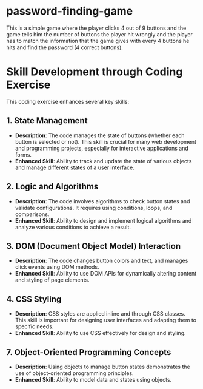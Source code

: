 # password-finding-game
This is a simple game where the player clicks 4 out of 9 buttons and the game tells him the number of buttons the player hit wrongly and the player has to match the information that the game gives with every 4 buttons he hits and find the password (4 correct buttons).


# Skill Development through Coding Exercise

This coding exercise enhances several key skills:

## 1. State Management
- **Description**: The code manages the state of buttons (whether each button is selected or not). This skill is crucial for many web development and programming projects, especially for interactive applications and forms.
- **Enhanced Skill**: Ability to track and update the state of various objects and manage different states of a user interface.

## 2. Logic and Algorithms
- **Description**: The code involves algorithms to check button states and validate configurations. It requires using conditions, loops, and comparisons.
- **Enhanced Skill**: Ability to design and implement logical algorithms and analyze various conditions to achieve a result.

## 3. DOM (Document Object Model) Interaction
- **Description**: The code changes button colors and text, and manages click events using DOM methods.
- **Enhanced Skill**: Ability to use DOM APIs for dynamically altering content and styling of page elements.

## 4. CSS Styling
- **Description**: CSS styles are applied inline and through CSS classes. This skill is important for designing user interfaces and adapting them to specific needs.
- **Enhanced Skill**: Ability to use CSS effectively for design and styling.

## 7. Object-Oriented Programming Concepts
- **Description**: Using objects to manage button states demonstrates the use of object-oriented programming principles.
- **Enhanced Skill**: Ability to model data and states using objects.
